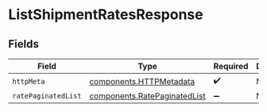 # ListShipmentRatesResponse


## Fields

| Field                                                                        | Type                                                                         | Required                                                                     | Description                                                                  |
| ---------------------------------------------------------------------------- | ---------------------------------------------------------------------------- | ---------------------------------------------------------------------------- | ---------------------------------------------------------------------------- |
| `httpMeta`                                                                   | [components.HTTPMetadata](../../models/components/httpmetadata.md)           | :heavy_check_mark:                                                           | N/A                                                                          |
| `ratePaginatedList`                                                          | [components.RatePaginatedList](../../models/components/ratepaginatedlist.md) | :heavy_minus_sign:                                                           | N/A                                                                          |
